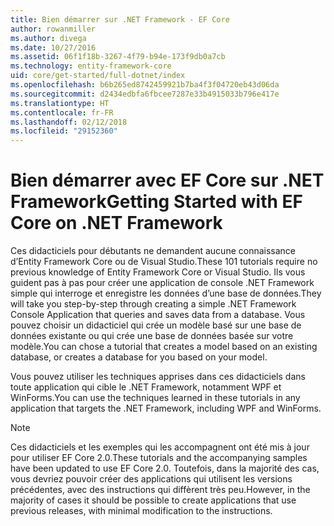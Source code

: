 ```yaml
---
title: Bien démarrer sur .NET Framework - EF Core
author: rowanmiller
ms.author: divega
ms.date: 10/27/2016
ms.assetid: 06f1f18b-3267-4f79-b94e-173f9db0a7cb
ms.technology: entity-framework-core
uid: core/get-started/full-dotnet/index
ms.openlocfilehash: b6b265ed8742459921b7ba4f3f04720eb43d06da
ms.sourcegitcommit: d2434edbfa6fbcee7287e33b4915033b796e417e
ms.translationtype: HT
ms.contentlocale: fr-FR
ms.lasthandoff: 02/12/2018
ms.locfileid: "29152360"
---
```

# <a name="getting-started-with-ef-core-on-net-framework"></a><span data-ttu-id="cb4e8-102">Bien démarrer avec EF Core sur .NET Framework</span><span class="sxs-lookup"><span data-stu-id="cb4e8-102">Getting Started with EF Core on .NET Framework</span></span>

<span data-ttu-id="cb4e8-103">Ces didacticiels pour débutants ne demandent aucune connaissance d’Entity Framework Core ou de Visual Studio.</span><span class="sxs-lookup"><span data-stu-id="cb4e8-103">These 101 tutorials require no previous knowledge of Entity Framework Core or Visual Studio.</span></span> <span data-ttu-id="cb4e8-104">Ils vous guident pas à pas pour créer une application de console .NET Framework simple qui interroge et enregistre les données d’une base de données.</span><span class="sxs-lookup"><span data-stu-id="cb4e8-104">They will take you step-by-step through creating a simple .NET Framework Console Application that queries and saves data from a database.</span></span> <span data-ttu-id="cb4e8-105">Vous pouvez choisir un didacticiel qui crée un modèle basé sur une base de données existante ou qui crée une base de données basée sur votre modèle.</span><span class="sxs-lookup"><span data-stu-id="cb4e8-105">You can chose a tutorial that creates a model based on an existing database, or creates a database for you based on your model.</span></span>

<span data-ttu-id="cb4e8-106">Vous pouvez utiliser les techniques apprises dans ces didacticiels dans toute application qui cible le .NET Framework, notamment WPF et WinForms.</span><span class="sxs-lookup"><span data-stu-id="cb4e8-106">You can use the techniques learned in these tutorials in any application that targets the .NET Framework, including WPF and WinForms.</span></span>

> [!NOTE]  
> <span data-ttu-id="cb4e8-107">Ces didacticiels et les exemples qui les accompagnent ont été mis à jour pour utiliser EF Core 2.0.</span><span class="sxs-lookup"><span data-stu-id="cb4e8-107">These tutorials and the accompanying samples have been updated to use EF Core 2.0.</span></span> <span data-ttu-id="cb4e8-108">Toutefois, dans la majorité des cas, vous devriez pouvoir créer des applications qui utilisent les versions précédentes, avec des instructions qui diffèrent très peu.</span><span class="sxs-lookup"><span data-stu-id="cb4e8-108">However, in the majority of cases it should be possible to create applications that use previous releases, with minimal modification to the instructions.</span></span>
